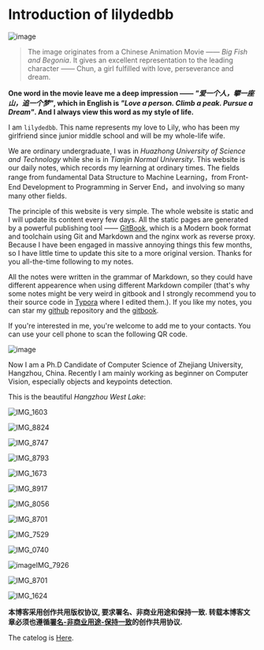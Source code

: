 # Introduction of lilydedbb

![image](./images/big-fish-and-begonia.jpg)

> The image originates from a Chinese Animation Movie —— *Big Fish and Begonia*. It gives an excellent representation to the leading character —— Chun, a girl fulfilled with love, perseverance and dream.

**One word in the movie leave me a deep impression —— *"爱一个人，攀一座山，追一个梦"*, which in English is *"Love a person. Climb a peak. Pursue a Dream"*. And I always view this word as my style of life.**

I am `lilydedbb`. This name represents my love to Lily, who has been my girlfriend since junior middle school and will be my whole-life wife.

We are ordinary undergraduate, I was in *Huazhong University of Science and Technology* while she is in *Tianjin Normal University*. This website is our daily notes, which records my learning at ordinary times. The fields range from fundamental Data Structure to Machine Learning，from Front-End Development to Programming in Server End，and involving so many many other fields.

The principle of this website is very simple. The whole website is static and I will update its content every few days. All the static pages are generated by a powerful publishing tool —— [GitBook](https://github.com/GitbookIO/gitbook), which is a Modern book format and toolchain using Git and Markdown and the nginx work as reverse proxy. Because I have been engaged in massive annoying things this few months, so I have little time to update this site to a more original version. Thanks for you all-the-time following to my notes.

All the notes were written in the grammar of Markdown, so they could have different appearence when using different Markdown compiler (that's why some notes might be very weird in gitbook and I strongly recommend you to their source code in [Typora](https://typora.io/) where I edited them.). If you like my notes, you can star my [github](https://github.com/lilydedbb/lilydedbb-s-note) repository and the [gitbook](https://legacy.gitbook.com/book/lilydedbb/lilydedbb-s-book/details).

If you're interested in me, you're welcome to add me to your contacts. You can use your cell phone to scan the following QR code.

![image](./images/QR_code.png)

Now I am a Ph.D Candidate of Computer Science of Zhejiang University, Hangzhou, China. Recently I am mainly working as beginner on Computer Vision, especially objects and keypoints detection.

This is the beautiful $Hangzhou\ West\ Lake$:

![IMG_1603](./images/IMG_1603.jpg)

![IMG_8824](./images/IMG_8824.jpg)

![IMG_8747](./images/IMG_8747.jpg)

![IMG_8793](./images/IMG_8793.jpg)

![IMG_1673](./images/IMG_1673.jpg)

![IMG_8917](./images/IMG_8917.jpg)

![IMG_8056](./images/IMG_8056.jpg)

![IMG_8701](./images/IMG_8701.jpg)

![IMG_7529](./images/IMG_7529.jpg)

![IMG_0740](./images/IMG_0740.jpg)

![![image](./images/IMG_1624.jpg)IMG_7926](./images/IMG_7926.jpg)

![IMG_8701](./images/IMG_0994.jpg)

![IMG_1624](./images/IMG_1624.jpg)



**本博客采用创作共用版权协议, 要求署名、非商业用途和保持一致. 转载本博客文章必须也遵循[署名-非商业用途-保持一致](https://creativecommons.org/licenses/by-nc-sa/3.0/deed.zh)的创作共用协议.**

The catelog is [Here](./README.md).
